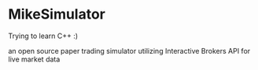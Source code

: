 # MikeSimulator
Trying to learn C++ :)

an open source paper trading simulator utilizing Interactive Brokers API for live market data
